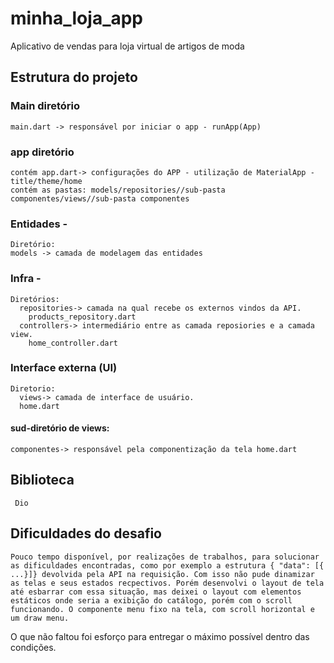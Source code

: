 # minha_loja_app

Aplicativo de vendas para loja virtual de artigos de moda

## Estrutura do projeto

### Main diretório
    main.dart -> responsável por iniciar o app - runApp(App)

### app diretório
    contém app.dart-> configurações do APP - utilização de MaterialApp - title/theme/home
    contém as pastas: models/repositories//sub-pasta componentes/views//sub-pasta componentes

### Entidades - 
    Diretório: 
    models -> camada de modelagem das entidades
  
### Infra - 
    Diretórios:
      repositories-> camada na qual recebe os externos vindos da API. 
        products_repository.dart
      controllers-> intermediário entre as camada reposiories e a camada view. 
        home_controller.dart

### Interface externa (UI)
    Diretorio:
      views-> camada de interface de usuário.
      home.dart

  #### sud-diretório de views:
    componentes-> responsável pela componentização da tela home.dart

## Biblioteca
     Dio

## Dificuldades do desafio

    Pouco tempo disponível, por realizações de trabalhos, para solucionar as dificuldades encontradas, como por exemplo a estrutura { "data": [{ ...}]} devolvida pela API na requisição. Com isso não pude dinamizar as telas e seus estados recpectivos. Porém desenvolvi o layout de tela até esbarrar com essa situação, mas deixei o layout com elementos estáticos onde seria a exibição do catálogo, porém com o scroll funcionando. O componente menu fixo na tela, com scroll horizontal e um draw menu.
O que não faltou foi esforço para entregar o máximo possível dentro das condições.

